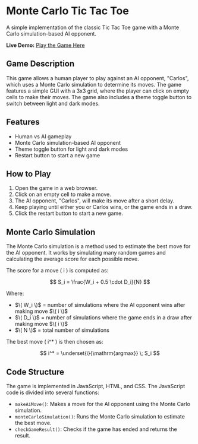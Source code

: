 # Monte Carlo Tic Tac Toe

A simple implementation of the classic Tic Tac Toe game with a Monte Carlo simulation-based AI opponent.

**Live Demo:** [Play the Game Here](https://mhm-rajpoot.github.io/monte-carlos-tic-tac-toe/)

## Game Description

This game allows a human player to play against an AI opponent, "Carlos", which uses a Monte Carlo simulation to determine its moves. The game features a simple GUI with a 3x3 grid, where the player can click on empty cells to make their moves. The game also includes a theme toggle button to switch between light and dark modes.

## Features

* Human vs AI gameplay  
* Monte Carlo simulation-based AI opponent  
* Theme toggle button for light and dark modes  
* Restart button to start a new game  

## How to Play

1. Open the game in a web browser.  
2. Click on an empty cell to make a move.  
3. The AI opponent, "Carlos", will make its move after a short delay.  
4. Keep playing until either you or Carlos wins, or the game ends in a draw.  
5. Click the restart button to start a new game.  

## Monte Carlo Simulation

The Monte Carlo simulation is a method used to estimate the best move for the AI opponent. It works by simulating many random games and calculating the average score for each possible move.  

The score for a move \( i \) is computed as:

$$
S_i = \frac{W_i + 0.5 \cdot D_i}{N}
$$

Where:

- $\( W_i \)$ = number of simulations where the AI opponent wins after making move $\( i \)$  
- $\( D_i \)$ = number of simulations where the game ends in a draw after making move $\( i \)$  
- $\( N \)$ = total number of simulations  

The best move \( i^* \) is then chosen as:

$$
i^* = \underset{i}{\mathrm{argmax}} \; S_i
$$

## Code Structure

The game is implemented in JavaScript, HTML, and CSS. The JavaScript code is divided into several functions:

* `makeAiMove()`: Makes a move for the AI opponent using the Monte Carlo simulation.  
* `monteCarloSimulation()`: Runs the Monte Carlo simulation to estimate the best move.  
* `checkGameResult()`: Checks if the game has ended and returns the result.  
